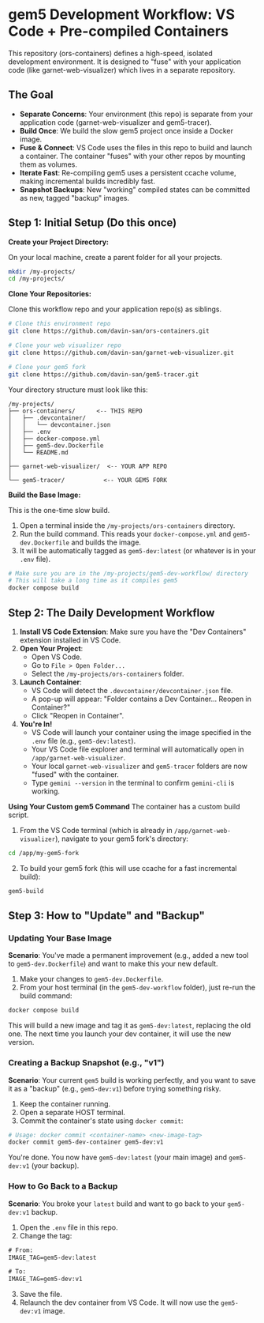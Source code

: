 # gem5 Development Workflow: VS Code + Pre-compiled Containers
This repository (ors-containers) defines a high-speed, isolated development environment. It is designed to "fuse" with your application code (like garnet-web-visualizer) which lives in a separate repository.

## The Goal

*   **Separate Concerns**: Your environment (this repo) is separate from your application code (garnet-web-visualizer and gem5-tracer).
*   **Build Once**: We build the slow gem5 project once inside a Docker image.
*   **Fuse & Connect**: VS Code uses the files in this repo to build and launch a container. The container "fuses" with your other repos by mounting them as volumes.
*   **Iterate Fast**: Re-compiling gem5 uses a persistent ccache volume, making incremental builds incredibly fast.
*   **Snapshot Backups**: New "working" compiled states can be committed as new, tagged "backup" images.

## Step 1: Initial Setup (Do this once)

**Create your Project Directory:**

On your local machine, create a parent folder for all your projects.

```bash
mkdir /my-projects/
cd /my-projects/
```

**Clone Your Repositories:**

Clone this workflow repo and your application repo(s) as siblings.

```bash
# Clone this environment repo
git clone https://github.com/davin-san/ors-containers.git

# Clone your web visualizer repo
git clone https://github.com/davin-san/garnet-web-visualizer.git

# Clone your gem5 fork
git clone https://github.com/davin-san/gem5-tracer.git
```

Your directory structure must look like this:

```
/my-projects/
├── ors-containers/      <-- THIS REPO
│   ├── .devcontainer/
│   │   └── devcontainer.json
│   ├── .env
│   ├── docker-compose.yml
│   ├── gem5-dev.Dockerfile
│   └── README.md
│
├── garnet-web-visualizer/  <-- YOUR APP REPO
│
└── gem5-tracer/           <-- YOUR GEM5 FORK
```

**Build the Base Image:**

This is the one-time slow build.

1.  Open a terminal inside the `/my-projects/ors-containers` directory.
2.  Run the build command. This reads your `docker-compose.yml` and `gem5-dev.Dockerfile` and builds the image.
3.  It will be automatically tagged as `gem5-dev:latest` (or whatever is in your `.env` file).

```bash
# Make sure you are in the /my-projects/gem5-dev-workflow/ directory
# This will take a long time as it compiles gem5
docker compose build
```

## Step 2: The Daily Development Workflow

1.  **Install VS Code Extension**: Make sure you have the "Dev Containers" extension installed in VS Code.
2.  **Open Your Project**:
    *   Open VS Code.
    *   Go to `File > Open Folder...`
    *   Select the `/my-projects/ors-containers` folder.
3.  **Launch Container**:
    *   VS Code will detect the `.devcontainer/devcontainer.json` file.
    *   A pop-up will appear: "Folder contains a Dev Container... Reopen in Container?"
    *   Click "Reopen in Container".
4.  **You're In!**
    *   VS Code will launch your container using the image specified in the `.env` file (e.g., `gem5-dev:latest`).
    *   Your VS Code file explorer and terminal will automatically open in `/app/garnet-web-visualizer`.
    *   Your local `garnet-web-visualizer` and `gem5-tracer` folders are now "fused" with the container.
    *   Type `gemini --version` in the terminal to confirm `gemini-cli` is working.

**Using Your Custom gem5 Command**
The container has a custom build script.
1.  From the VS Code terminal (which is already in `/app/garnet-web-visualizer`), navigate to your gem5 fork's directory:

```bash
cd /app/my-gem5-fork
```
2.  To build your gem5 fork (this will use ccache for a fast incremental build):

```bash
gem5-build
```


## Step 3: How to "Update" and "Backup"

### Updating Your Base Image

**Scenario**: You've made a permanent improvement (e.g., added a new tool to `gem5-dev.Dockerfile`) and want to make this your new default.

1.  Make your changes to `gem5-dev.Dockerfile`.
2.  From your host terminal (in the `gem5-dev-workflow` folder), just re-run the build command:

```bash
docker compose build
```

This will build a new image and tag it as `gem5-dev:latest`, replacing the old one. The next time you launch your dev container, it will use the new version.

### Creating a Backup Snapshot (e.g., "v1")

**Scenario**: Your current `gem5` build is working perfectly, and you want to save it as a "backup" (e.g., `gem5-dev:v1`) before trying something risky.

1.  Keep the container running.
2.  Open a separate HOST terminal.
3.  Commit the container's state using `docker commit`:

```bash
# Usage: docker commit <container-name> <new-image-tag>
docker commit gem5-dev-container gem5-dev:v1
```

You're done. You now have `gem5-dev:latest` (your main image) and `gem5-dev:v1` (your backup).

### How to Go Back to a Backup

**Scenario**: You broke your `latest` build and want to go back to your `gem5-dev:v1` backup.

1.  Open the `.env` file in this repo.
2.  Change the tag:

```diff
# From:
IMAGE_TAG=gem5-dev:latest

# To:
IMAGE_TAG=gem5-dev:v1
```

3.  Save the file.
4.  Relaunch the dev container from VS Code. It will now use the `gem5-dev:v1` image.

